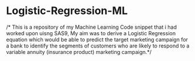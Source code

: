 # Logistic-Regression-ML
/* This is a repository of my Machine Learning Code snippet that i had worked upon uisng SAS9, My aim was to derive a Logistic Regression equation which would be able to predict the target marketing campaign for a bank to identify the segments of customers who are likely to respond to a variable annuity (insurance product) marketing campaign.*/

